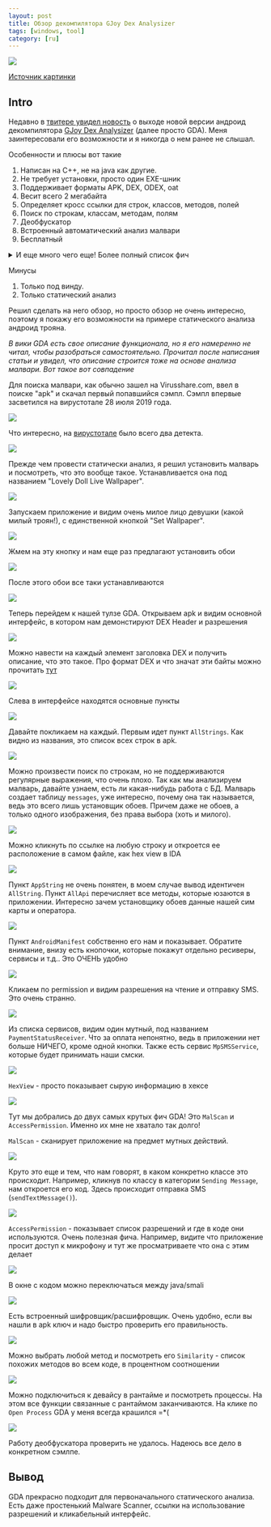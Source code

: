 ```yaml
---
layout: post
title: Обзор декомпилятора GJoy Dex Analysizer
tags: [windows, tool]
category: [ru]
---
```


![](/assets/images/ru/GDA/main.png)

[Источник картинки](https://btcmanager.com/android-malware-attacking-cryptocurrency-bank-apps/?q=/android-malware-attacking-cryptocurrency-bank-apps/&)

## Intro

Недавно в [твитере увидел новость](https://twitter.com/RamonaHoogeveen/status/1223933604801187841?s=09) о выходе новой версии андроид декомпилятора [GJoy Dex Analysizer](https://github.com/charles2gan/GDA-android-reversing-Tool) (далее просто GDA). Меня заинтересовали его возможности и я никогда о нем ранее не слышал.

Особенности и плюсы вот такие

1. Написан на С++, не на java как другие.
2. Не требует установки, просто один EXE-шник
3. Поддерживает форматы APK, DEX, ODEX, oat
4. Весит всего 2 мегабайта
5. Определяет кросс ссылки для строк, классов, методов, полей
6. Поиск по строкам, классам, методам, полям
7. Деобфускатор
8. Встроенный автоматический анализ малвари
9. Бесплатный

<details>
<summary>И еще много чего еще! Более полный список фич</summary>
<br>
<pre>

Interactive operation:
    1.cross-references for strings, classes, methods and fields;
    2.searching for strings, classes methods and fields;
    3.comments for java code;
    4.rename for methods,fields and classes;
    5.save the analysis results in gda db file.
    ...

Utilities for Assisted Analysis:
    1.extracting DEX from ODEX;
    2.extracting DEX from OAT;
    3.XML Decoder;
    4.algorithm tool;
    5.device memory dump;
    ...
    
New features:
    1.Brand new dalvik decompiler in c++ with friendly GUI;
    2.Support python script
    3.packers Recognition;
    4.Multi-DEX supporting;
    5.making and loading signature of the method 
    6.Malicious Behavior Scanning by API chains;
    7.taint analysis to preview the behavior of variables;
    8.taint analysis to trace the path of variables;
    9.de-obfuscate;
    10.API view with x-ref;
    11.Association of permissions with modules;
    ...
</pre>
</details>

Минусы

1. Только под винду.
2. Только статический анализ

Решил сделать на него обзор, но просто обзор не очень интересно, поэтому я покажу его возможности на примере статического анализа андроид трояна.

_В вики GDA есть свое описание функционала, но я его намеренно не читал, чтобы разобраться самостоятельно. Прочитал после написания статьи и увидел, что описание строится тоже на основе анализа малвари. Вот такое вот совпадение_

Для поиска малвари, как обычно зашел на Virusshare.com, ввел в поиске "apk" и скачал первый попавшийся сэмпл. Сэмпл впервые засветился на вирустотале 28 июля 2019 года. 

![](/assets/images/ru/GDA/1.png)

Что интересно, на [вирустотале](https://www.virustotal.com/gui/file/9d90bf131152d3def8dff175fc1961a5d8feb0c0b0f8c16fad649b681e392e3f/detection) было всего два детекта.

![](/assets/images/ru/GDA/2.png)

Прежде чем провести статически анализ, я решил установить малварь и посмотреть, что это вообще такое. Устанавливается она под названием "Lovely Doll Live Wallpaper". 

![](/assets/images/ru/GDA/3.png)

Запускаем приложение и видим очень милое лицо девушки (какой милый троян!), с единственной кнопкой "Set Wallpaper". 

![](/assets/images/ru/GDA/4.png)

Жмем на эту кнопку и нам еще раз предлагают установить обои

![](/assets/images/ru/GDA/5.png)

После этого обои все таки устанавливаются

![](/assets/images/ru/GDA/6.png)

Теперь перейдем к нашей тулзе GDA. Открываем apk и видим основной интерфейс, в котором нам демонстируют DEX Header и разрешения

![](/assets/images/ru/GDA/7.png)

Можно навести на каждый элемент заголовка DEX и получить описание, что это такое. Про формат DEX и что значат эти байты можно прочитать [тут](https://source.android.com/devices/tech/dalvik/dex-format)

![](/assets/images/ru/GDA/8.png)

Слева в интерфейсе находятся основные пункты

![](/assets/images/ru/GDA/9.png)

Давайте покликаем на каждый. Первым идет пункт `AllStrings`. Как видно из названия, это список всех строк в apk. 

![](/assets/images/ru/GDA/10.png)

Можно произвести поиск по строкам, но не поддерживаются регулярные выражения, что очень плохо. Так как мы анализируем малварь, давайте узнаем, есть ли какая-нибудь работа с БД. Малварь создает таблицу `messages`, уже интересно, почему она так называется, ведь это всего лишь установщик обоев. Причем даже не обоев, а только одного изображения, без права выбора (хоть и милого).

![](/assets/images/ru/GDA/11.png)

Можно кликнуть по ссылке на любую строку и откроется ее расположение в самом файле, как hex view в IDA

![](/assets/images/ru/GDA/12.png)

Пункт `AppString` не очень понятен, в моем случае вывод идентичен `AllString`. Пункт `AllApi` перечисляет все методы, которые юзаются в приложении. Интересно зачем установщику обоев данные нашей сим карты и оператора.

![](/assets/images/ru/GDA/13.png)

Пункт `AndroidManifest` собственно его нам и показывает. Обратите внимание, внизу есть кнопочки, которые покажут отдельно ресиверы, сервисы и т.д.. Это ОЧЕНЬ удобно

![](/assets/images/ru/GDA/14.png)

Кликаем по permission и видим разрешения на чтение и отправку SMS. Это очень странно.

![](/assets/images/ru/GDA/15.png)

Из списка сервисов, видим один мутный, под названием `PaymentStatusReceiver`. Что за оплата непонятно, ведь в приложении нет больше НИЧЕГО, кроме одной кнопки. Также есть сервис `MpSMSService`, которые будет принимать наши смски.

![](/assets/images/ru/GDA/16.png)

`HexView` - просто показывает сырую информацию в хексе

![](/assets/images/ru/GDA/17.png)

Тут мы добрались до двух самых крутых фич GDA! Это `MalScan` и `AccessPermission`. Именно их мне не хватало так долго!

`MalScan` - сканирует приложение на предмет мутных действий.

![](/assets/images/ru/GDA/18.png)

Круто это еще и тем, что нам говорят, в каком конкретно классе это происходит. Например, кликнув по классу в категории `Sending Message`, нам откроется его код. Здесь происходит отправка SMS (`sendTextMessage()`).

![](/assets/images/ru/GDA/19.png)

`AccessPermission` - показывает список разрешений и где в коде они используются. Очень полезная фича. Например, видите что приложение просит доступ к микрофону и тут же просматриваете что она с этим делает

![](/assets/images/ru/GDA/20.png)

В окне с кодом можно переключаться между java/smali

![](/assets/images/ru/GDA/21.png)

Есть встроенный шифровщик/расшифровщик. Очень удобно, если вы нашли в apk ключ и надо быстро проверить его правильность.

![](/assets/images/ru/GDA/22.png)

Можно выбрать любой метод и посмотреть его `Similarity` - список похожих методов во всем коде, в процентном соотношении

![](/assets/images/ru/GDA/23.png)

Можно подключиться к девайсу в рантайме и посмотреть процессы. На этом все функции связанные с рантаймом заканчиваются. На клике по `Open Process` GDA у меня всегда крашился =*( 

![](/assets/images/ru/GDA/24.png)

Работу деобфускатора проверить не удалось. Надеюсь все дело в конкретном сэмлпе.

## Вывод

GDA прекрасно подходит для первоначального статического анализа. Есть даже простенький Malware Scanner, ссылки на использование разрешений и кликабельный интерфейс. 